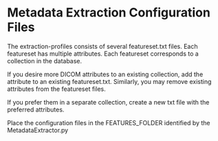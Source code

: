 # Metadata Extraction Configuration Files

The extraction-profiles consists of several featureset.txt files. Each featureset has multiple attributes. Each featureset corresponds to a collection in the database.

If you desire more DICOM attributes to an existing collection, add the attribute to an existing featureset.txt. Similarly, you may remove existing attributes from the featureset files. 

If you prefer them in a separate collection, create a new txt file with the preferred attributes.

Place the configuration files in the FEATURES_FOLDER identified by the MetadataExtractor.py
